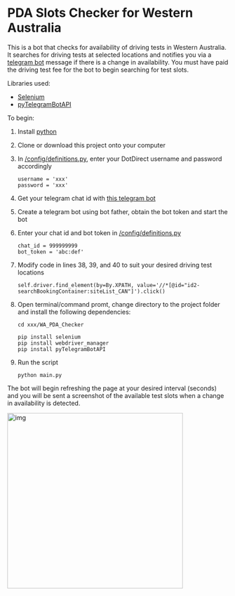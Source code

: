 # PDA Slots Checker for Western Australia
 This is a bot that checks for availability of driving tests in Western Australia. It searches for driving tests at selected locations and notifies you via a [telegram bot](https://t.me/PDABookingsBot) message if there is a change in availability. You must have paid the driving test fee for the bot to begin searching for test slots.
 
 Libraries used: 
 - [Selenium](https://selenium-python.readthedocs.io/installation.html)
 - [pyTelegramBotAPI](https://pypi.org/project/pyTelegramBotAPI/)
 
 To begin:
 1. Install [python](https://www.python.org)
 1. Clone or download this project onto your computer
 2. In [/config/definitions.py](https://github.com/cplAloysius/WA_PDA_Checker/blob/main/config/definitions.py), enter your DotDirect username and password accordingly

      ```
      username = 'xxx'
      password = 'xxx'
      ``` 
 3. Get your telegram chat id with [this telegram bot](https://t.me/rawdatabot?start=botostore)
 4. Create a telegram bot using bot father, obtain the bot token and start the bot
 5. Enter your chat id and bot token in [/config/definitions.py](https://github.com/cplAloysius/WA_PDA_Checker/blob/main/config/definitions.py)

       ```
       chat_id = 999999999
       bot_token = 'abc:def'
       ```
 6. Modify code in lines 38, 39, and 40 to suit your desired driving test locations

      ```
      self.driver.find_element(by=By.XPATH, value='//*[@id="id2-searchBookingContainer:siteList_CAN"]').click()
      ```
 8. Open terminal/command promt, change directory to the project folder and install the following dependencies:

      ```
      cd xxx/WA_PDA_Checker
      ```
      ```
      pip install selenium
      pip install webdriver_manager
      pip install pyTelegramBotAPI
      ```
 7. Run the script

      ```
      python main.py
      ```

The bot will begin refreshing the page at your desired interval (seconds) and you will be sent a screenshot of the available test slots when a change in availability is detected.

<img src="https://user-images.githubusercontent.com/99251110/213735947-eeb35860-2e3e-442e-a7d5-d386ac7de085.jpeg" alt="img" width="400"/>

